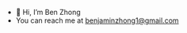 - 👋 Hi, I’m Ben Zhong 
- You can reach me at benjaminzhong1@gmail.com

<!---
benjaminzhong1/benjaminzhong1 is a ✨ special ✨ repository because its `README.md` (this file) appears on your GitHub profile.
You can click the Preview link to take a look at your changes.
--->
